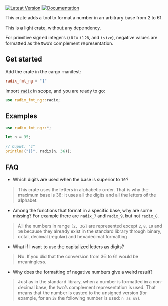 [![Latest Version](https://img.shields.io/crates/v/radix_fmt_ng.svg)](https://crates.io/crates/radix_fmt_ng)
[![Documentation](https://img.shields.io/badge/api-rustdoc-purple.svg)](https://docs.rs/radix_fmt_ng)

This crate adds a tool to format a number in an arbitrary base from 2 to 61.

This is a light crate, without any dependency.

For primitive signed integers (`i8` to `i128`, and `isize`), negative values are formatted as the two’s complement representation.

## Get started

Add the crate in the cargo manifest:

```toml
radix_fmt_ng = "1"
```

Import [`radix`](fn.radix.html) in scope, and you are ready to go:

```rust
use radix_fmt_ng::radix;
```

## Examples

```rust
use radix_fmt_ng::*;

let n = 35;

// Ouput: "z"
println!("{}", radix(n, 36));
```

## FAQ

- Which digits are used when the base is superior to `10`?

> This crate uses the letters in alphabetic order. That is why the maximum base is 36: it uses all the digits and all the letters of the alphabet.

- Among the functions that format in a specific base, why are some missing? For example there are `radix_7` and `radix_9`, but not `radix_8`.

> All the numbers in range `[2, 36]` are represented except `2`, `8`, `10` and `16` because they already exist in the standard library through binary, octal, decimal (regular) and hexadecimal formatting.

- What if I want to use the capitalized letters as digits?

> No. If you did that the conversion from 36 to 61 would be meaningless.

- Why does the formatting of negative numbers give a weird result?

> Just as in the standard library, when a number is formatted in a non-decimal base, the two’s complement representation is used. That means that the number is casted to the unsigned version (for example, for an `i8` the following number is used: `n as u8`).
